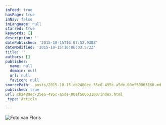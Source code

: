 ```yaml
---
inFeed: true
hasPage: true
inNav: false
inLanguage: null
starred: true
keywords: []
description: ''
datePublished: '2015-10-15T16:07:52.930Z'
dateModified: '2015-10-15T16:06:03.572Z'
title: ''
authors: []
publisher:
  name: null
  domain: null
  url: null
  favicon: null
sourcePath: _posts/2015-10-15-cb2480ec-35e6-495c-a5de-00ef50063160.md
published: true
url: cb2480ec-35e6-495c-a5de-00ef50063160/index.html
_type: Article

---
```

![Foto van Floris](https://the-grid-user-content.s3-us-west-2.amazonaws.com/7a00187b-8e88-4eea-9ea3-496db740e649.jpg)